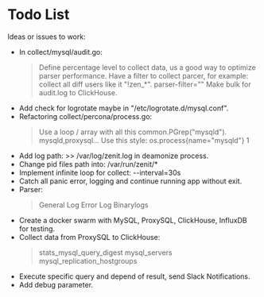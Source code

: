 # Todo List

Ideas or issues to work:

- In collect/mysql/audit.go:
  > Define percentage level to collect data, us a good way to optimize parser
    performance.
  > Have a filter to collect parcer, for example: collect all diff users like it "!zen_*".
    parser-filter=""
  > Make bulk for audit.log to ClickHouse.
- Add check for logrotate maybe in "/etc/logrotate.d/mysql.conf".
- Refactoring collect/percona/process.go:
  > Use a loop / array with all this common.PGrep("mysqld"). mysqld,proxysql...
  > Use this style: os.process{name="mysqld"} 1
- Add log path: >> /var/log/zenit.log in deamonize process.
- Change pid files path into: /var/run/zenit/*
- Implement infinite loop for collect: --interval=30s
- Catch all panic error, logging and continue running app without exit.
- Parser:
  > General Log
  > Error Log
  > Binarylogs
- Create a docker swarm with MySQL, ProxySQL, ClickHouse, InfluxDB for testing.
- Collect data from ProxySQL to ClickHouse:
  > stats_mysql_query_digest
  > mysql_servers
  > mysql_replication_hostgroups
- Execute specific query and depend of result, send Slack Notifications.
- Add debug parameter.
